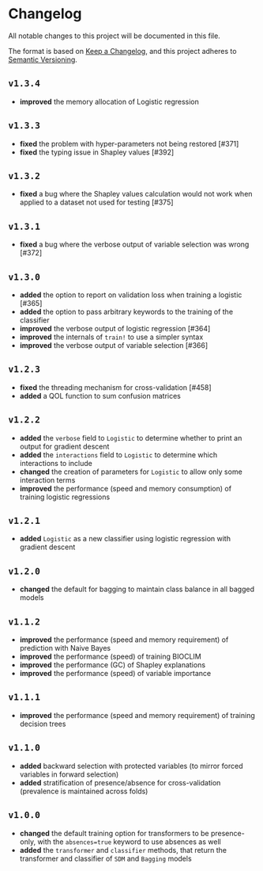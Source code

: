 # Changelog

All notable changes to this project will be documented in this file.

The format is based on [Keep a Changelog](https://keepachangelog.com/en/1.1.0/),
and this project adheres to [Semantic Versioning](https://semver.org/spec/v2.0.0.html).

## `v1.3.4`

- **improved** the memory allocation of Logistic regression

## `v1.3.3`

- **fixed** the problem with hyper-parameters not being restored [#371]
- **fixed** the typing issue in Shapley values [#392]

## `v1.3.2`

- **fixed** a bug where the Shapley values calculation would not work when applied to a dataset not used for testing [#375]

## `v1.3.1`

- **fixed** a bug where the verbose output of variable selection was wrong [#372]

## `v1.3.0`

- **added** the option to report on validation loss when training a logistic [#365]
- **added** the option to pass arbitrary keywords to the training of the classifier
- **improved** the verbose output of logistic regression [#364]
- **improved** the internals of `train!` to use a simpler syntax
- **improved** the verbose output of variable selection [#366]

## `v1.2.3`

- **fixed** the threading mechanism for cross-validation [#458]
- **added** a QOL function to sum confusion matrices

## `v1.2.2`

- **added** the `verbose` field to `Logistic` to determine whether to print an output for gradient descent
- **added** the `interactions` field to `Logistic` to determine which interactions to include
- **changed** the creation of parameters for `Logistic` to allow only some interaction terms
- **improved** the performance (speed and memory consumption) of training logistic regressions

## `v1.2.1`

- **added** `Logistic` as a new classifier using logistic regression with gradient descent

## `v1.2.0`

- **changed** the default for bagging to maintain class balance in all bagged models

## `v1.1.2`

- **improved** the performance (speed and memory requirement) of prediction with Naive Bayes
- **improved** the performance (speed) of training BIOCLIM
- **improved** the performance (GC) of Shapley explanations
- **improved** the performance (speed) of variable importance

## `v1.1.1`

- **improved** the performance (speed and memory requirement) of training decision trees

## `v1.1.0`

- **added** backward selection with protected variables (to mirror forced variables in forward selection)
- **added** stratification of presence/absence for cross-validation (prevalence is maintained across folds)

## `v1.0.0`

- **changed** the default training option for transformers to be presence-only, with the `absences=true` keyword to use absences as well
- **added** the `transformer` and `classifier` methods, that return the transformer and classifier of `SDM` and `Bagging` models


